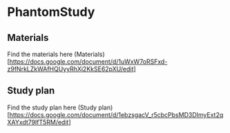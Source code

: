 # PhantomStudy

## Materials
Find the materials here (Materials)[https://docs.google.com/document/d/1uWxW7oRSFxd-z9fNrkLZkWAfHQUyyRhXj2KkSE62pXU/edit]

## Study plan
Find the study plan here (Study plan)[https://docs.google.com/document/d/1ebzsgacV_r5cbcPbsMD3DImyExt2qXAYxdt79lfT5RM/edit]
